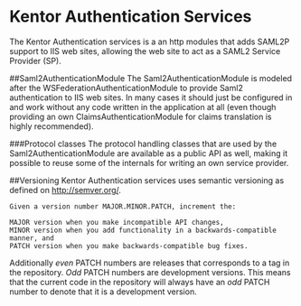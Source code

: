 Kentor Authentication Services
=============

The Kentor Authentication services is a an http modules that adds 
SAML2P support to IIS web sites, allowing the web site to act as a
SAML2 Service Provider (SP).

##Saml2AuthenticationModule
The Saml2AuthenticationModule is modeled after the WSFederationAuthenticationModule
to provide Saml2 authentication to IIS web sites. In many cases it should just be
configured in and work without any code written in the application at all (even
though providing an own ClaimsAuthenticationModule for claims translation is
highly recommended).

###Protocol classes
The protocol handling classes that are used by the Saml2AuthenticationModule are available
as a public API as well, making it possible to reuse some of the internals for writing
an own service provider.

##Versioning
Kentor Authentication services uses semantic versioning as defined on http://semver.org/.

    Given a version number MAJOR.MINOR.PATCH, increment the:

    MAJOR version when you make incompatible API changes,
    MINOR version when you add functionality in a backwards-compatible manner, and
    PATCH version when you make backwards-compatible bug fixes.

Additionally *even* PATCH numbers are releases that corresponds to a tag in the 
repository. *Odd* PATCH numbers are development versions. This means that the 
current code in the repository will always have an *odd* PATCH number to denote that 
it is a development version.
